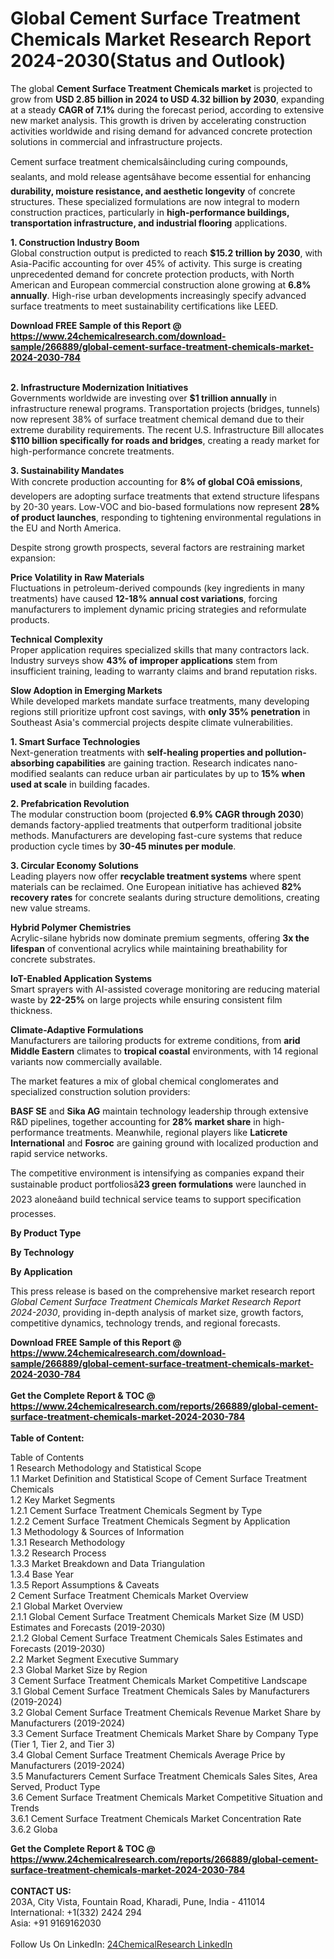 <h1>Global Cement Surface Treatment Chemicals Market Research Report 2024-2030(Status and Outlook)</h1><p>The global <strong>Cement Surface Treatment Chemicals market</strong> is projected to grow from <strong>USD 2.85 billion in 2024 to USD 4.32 billion by 2030</strong>, expanding at a steady <strong>CAGR of 7.1%</strong> during the forecast period, according to extensive new market analysis. This growth is driven by accelerating construction activities worldwide and rising demand for advanced concrete protection solutions in commercial and infrastructure projects.</p><p>Cement surface treatment chemicalsâincluding curing compounds, sealants, and mold release agentsâhave become essential for enhancing <strong>durability, moisture resistance, and aesthetic longevity</strong> of concrete structures. These specialized formulations are now integral to modern construction practices, particularly in <strong>high-performance buildings, transportation infrastructure, and industrial flooring</strong> applications.</p><p><strong>1. Construction Industry Boom</strong><br>
Global construction output is predicted to reach <strong>$15.2 trillion by 2030</strong>, with Asia-Pacific accounting for over 45% of activity. This surge is creating unprecedented demand for concrete protection products, with North American and European commercial construction alone growing at <strong>6.8% annually</strong>. High-rise urban developments increasingly specify advanced surface treatments to meet sustainability certifications like LEED.</p><div><b>Download FREE Sample of this Report @ 
            <a href="https://www.24chemicalresearch.com/download-sample/266889/global-cement-surface-treatment-chemicals-market-2024-2030-784">
            https://www.24chemicalresearch.com/download-sample/266889/global-cement-surface-treatment-chemicals-market-2024-2030-784</a></b></div><br><p><strong>2. Infrastructure Modernization Initiatives</strong><br>
Governments worldwide are investing over <strong>$1 trillion annually</strong> in infrastructure renewal programs. Transportation projects (bridges, tunnels) now represent 38% of surface treatment chemical demand due to their extreme durability requirements. The recent U.S. Infrastructure Bill allocates <strong>$110 billion specifically for roads and bridges</strong>, creating a ready market for high-performance concrete treatments.</p><p><strong>3. Sustainability Mandates</strong><br>
With concrete production accounting for <strong>8% of global COâ emissions</strong>, developers are adopting surface treatments that extend structure lifespans by 20-30 years. Low-VOC and bio-based formulations now represent <strong>28% of product launches</strong>, responding to tightening environmental regulations in the EU and North America.</p><p>Despite strong growth prospects, several factors are restraining market expansion:</p><p><strong>Price Volatility in Raw Materials</strong><br>
    Fluctuations in petroleum-derived compounds (key ingredients in many treatments) have caused <strong>12-18% annual cost variations</strong>, forcing manufacturers to implement dynamic pricing strategies and reformulate products.</p><p><strong>Technical Complexity</strong><br>
    Proper application requires specialized skills that many contractors lack. Industry surveys show <strong>43% of improper applications</strong> stem from insufficient training, leading to warranty claims and brand reputation risks.</p><p><strong>Slow Adoption in Emerging Markets</strong><br>
    While developed markets mandate surface treatments, many developing regions still prioritize upfront cost savings, with <strong>only 35% penetration</strong> in Southeast Asia's commercial projects despite climate vulnerabilities.</p><p><strong>1. Smart Surface Technologies</strong><br>
Next-generation treatments with <strong>self-healing properties and pollution-absorbing capabilities</strong> are gaining traction. Research indicates nano-modified sealants can reduce urban air particulates by up to <strong>15% when used at scale</strong> in building facades.</p><p><strong>2. Prefabrication Revolution</strong><br>
The modular construction boom (projected <strong>6.9% CAGR through 2030</strong>) demands factory-applied treatments that outperform traditional jobsite methods. Manufacturers are developing fast-cure systems that reduce production cycle times by <strong>30-45 minutes per module</strong>.</p><p><strong>3. Circular Economy Solutions</strong><br>
Leading players now offer <strong>recyclable treatment systems</strong> where spent materials can be reclaimed. One European initiative has achieved <strong>82% recovery rates</strong> for concrete sealants during structure demolitions, creating new value streams.</p><p><strong>Hybrid Polymer Chemistries</strong><br>
    Acrylic-silane hybrids now dominate premium segments, offering <strong>3x the lifespan</strong> of conventional acrylics while maintaining breathability for concrete substrates.</p><p><strong>IoT-Enabled Application Systems</strong><br>
    Smart sprayers with AI-assisted coverage monitoring are reducing material waste by <strong>22-25%</strong> on large projects while ensuring consistent film thickness.</p><p><strong>Climate-Adaptive Formulations</strong><br>
    Manufacturers are tailoring products for extreme conditions, from <strong>arid Middle Eastern</strong> climates to <strong>tropical coastal</strong> environments, with 14 regional variants now commercially available.</p><p>The market features a mix of global chemical conglomerates and specialized construction solution providers:</p><p><strong>BASF SE</strong> and <strong>Sika AG</strong> maintain technology leadership through extensive R&amp;D pipelines, together accounting for <strong>28% market share</strong> in high-performance treatments. Meanwhile, regional players like <strong>Laticrete International</strong> and <strong>Fosroc</strong> are gaining ground with localized production and rapid service networks.</p><p>The competitive environment is intensifying as companies expand their sustainable product portfoliosâ<strong>23 green formulations</strong> were launched in 2023 aloneâand build technical service teams to support specification processes.</p><p><strong>By Product Type</strong></p><p><strong>By Technology</strong></p><p><strong>By Application</strong></p><p>This press release is based on the comprehensive market research report <em>Global Cement Surface Treatment Chemicals Market Research Report 2024-2030</em>, providing in-depth analysis of market size, growth factors, competitive dynamics, technology trends, and regional forecasts.</p><div><b>Download FREE Sample of this Report @ 
            <a href="https://www.24chemicalresearch.com/download-sample/266889/global-cement-surface-treatment-chemicals-market-2024-2030-784">
            https://www.24chemicalresearch.com/download-sample/266889/global-cement-surface-treatment-chemicals-market-2024-2030-784</a></b></div><br><div><b>Get the Complete Report & TOC @ 
            <a href="https://www.24chemicalresearch.com/reports/266889/global-cement-surface-treatment-chemicals-market-2024-2030-784">
            https://www.24chemicalresearch.com/reports/266889/global-cement-surface-treatment-chemicals-market-2024-2030-784</a></b></div><br>
            <b>Table of Content:</b><p>Table of Contents<br />
1 Research Methodology and Statistical Scope<br />
1.1 Market Definition and Statistical Scope of Cement Surface Treatment Chemicals<br />
1.2 Key Market Segments<br />
1.2.1 Cement Surface Treatment Chemicals Segment by Type<br />
1.2.2 Cement Surface Treatment Chemicals Segment by Application<br />
1.3 Methodology & Sources of Information<br />
1.3.1 Research Methodology<br />
1.3.2 Research Process<br />
1.3.3 Market Breakdown and Data Triangulation<br />
1.3.4 Base Year<br />
1.3.5 Report Assumptions & Caveats<br />
2 Cement Surface Treatment Chemicals Market Overview<br />
2.1 Global Market Overview<br />
2.1.1 Global Cement Surface Treatment Chemicals Market Size (M USD) Estimates and Forecasts (2019-2030)<br />
2.1.2 Global Cement Surface Treatment Chemicals Sales Estimates and Forecasts (2019-2030)<br />
2.2 Market Segment Executive Summary<br />
2.3 Global Market Size by Region<br />
3 Cement Surface Treatment Chemicals Market Competitive Landscape<br />
3.1 Global Cement Surface Treatment Chemicals Sales by Manufacturers (2019-2024)<br />
3.2 Global Cement Surface Treatment Chemicals Revenue Market Share by Manufacturers (2019-2024)<br />
3.3 Cement Surface Treatment Chemicals Market Share by Company Type (Tier 1, Tier 2, and Tier 3)<br />
3.4 Global Cement Surface Treatment Chemicals Average Price by Manufacturers (2019-2024)<br />
3.5 Manufacturers Cement Surface Treatment Chemicals Sales Sites, Area Served, Product Type<br />
3.6 Cement Surface Treatment Chemicals Market Competitive Situation and Trends<br />
3.6.1 Cement Surface Treatment Chemicals Market Concentration Rate<br />
3.6.2 Globa</p><div><b>Get the Complete Report & TOC @ 
            <a href="https://www.24chemicalresearch.com/reports/266889/global-cement-surface-treatment-chemicals-market-2024-2030-784">
            https://www.24chemicalresearch.com/reports/266889/global-cement-surface-treatment-chemicals-market-2024-2030-784</a></b></div><br><b>CONTACT US:</b><br>
            203A, City Vista, Fountain Road, Kharadi, Pune, India - 411014<br>
            International: +1(332) 2424 294<br>
            Asia: +91 9169162030 <br><br>
            Follow Us On LinkedIn: <a href="https://www.linkedin.com/company/24chemicalresearch/">24ChemicalResearch LinkedIn</a>